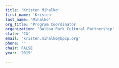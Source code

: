```yaml
---
title: 'Kristen Mihalko'
first_name: 'Kristen'
last_name: 'Mihalko'
org_title: 'Program Coordinator'
organization: 'Balboa Park Cultural Partnership'
state: 'CA'
email: 'kristen.mihalko@bpcp.org'
phone: ''
chair: FALSE
year: '2019'

---
```

